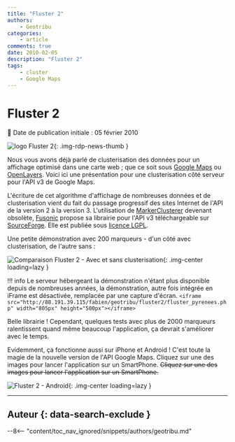 ```yaml
---
title: "Fluster 2"
authors:
    - Geotribu
categories:
    - article
comments: true
date: 2010-02-05
description: "Fluster 2"
tags:
    - cluster
    - Google Maps
---
```


# Fluster 2

:calendar: Date de publication initiale : 05 février 2010

![logo Fluster 2](https://cdn.geotribu.fr/img/logos-icones/logiciels_librairies/fluster2_logo.png "logo Fluster 2"){: .img-rdp-news-thumb }

Nous vous avons déjà parlé de clusterisation des données pour un affichage optimisé dans une carte web ; que ce soit sous [Google Maps](http://geotribu.net/node/125) ou [OpenLayers](http://geotribu.net/node/90). Voici ici une présentation pour une clusterisation côté serveur pour l'API v3 de Google Maps.

L'écriture de cet algorithme d'affichage de nombreuses données et de clusterisation vient du fait du passage progressif des sites Internet de l'API de la version 2 à la version 3. L'utilisation de [MarkerClusterer](http://code.google.com/p/gmaps-utility-library-dev/) devenant obsolète, [Fusonic](http://www.fusonic.net/) propose sa librairie pour l'API v3 téléchargeable sur [SourceForge](http://sourceforge.net/projects/fluster/). Elle est publiée sous [licence LGPL](http://www.gnu.org/licenses/lgpl.html).

Une petite démonstration avec 200 marqueurs - d'un côté avec clusterisation, de l'autre sans :

![Comparaison Fluster 2 - Avec et sans clusterisation](https://cdn.geotribu.fr/img/articles-blog-rdp/articles/2010/fluster2_clusters_avec_sans.png){: .img-center loading=lazy }

!!! info
    Le serveur hébergeant la démonstration n'étant plus disponible depuis de nombreuses années, la démonstration, autre fois intégrée en iFrame est désactivée, remplacée par une capture d'écran.
    `<iframe src="http://88.191.39.115/fabien/geotribu/fluster2/fluster_pyrenees.php" width="805px" height="500px"></iframe>`

Belle librairie ! Cependant, quelques tests avec plus de 2000 marqueurs ralentissent quand même beaucoup l'application, ça devrait s'améliorer avec le temps.

Evidemment, ça fonctionne aussi sur iPhone et Android ! C'est toute la magie de la nouvelle version de l'API Google Maps. Cliquez sur une des images pour lancer l'application sur un SmartPhone.
~~Cliquez sur une des images pour lancer l'application sur un SmartPhone.~~

![Fluster 2 - Android](https://cdn.geotribu.fr/img/articles-blog-rdp/articles/2010/fluster2_android.png "Fluster 2 - Android"){: .img-center loading=lazy }

----

## Auteur {: data-search-exclude }

--8<-- "content/toc_nav_ignored/snippets/authors/geotribu.md"
